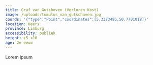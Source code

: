 ```yaml
---
title: Graf van Gutshoven (Verloren Kost)
image: /uploads/tumulus_van_gutschoven.jpg
coords: '{"type":"Point","coordinates":[5.3323495,50.7701018]}'
location: Heers
province: Limburg
accessibility: publiek
height: ≥5 <10
age: 2e eeuw
---
```

Lorem ipsum